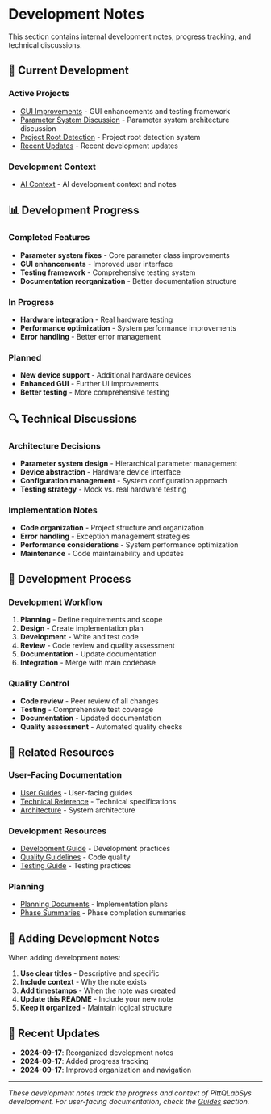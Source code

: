 # Development Notes

This section contains internal development notes, progress tracking, and technical discussions.

## 🔧 Current Development

### Active Projects
- [GUI Improvements](gui-improvements.md) - GUI enhancements and testing framework
- [Parameter System Discussion](parameter-system-discussion.md) - Parameter system architecture discussion
- [Project Root Detection](project-root-detection.md) - Project root detection system
- [Recent Updates](recent-updates.md) - Recent development updates

### Development Context
- [AI Context](ai-context.md) - AI development context and notes

## 📊 Development Progress

### Completed Features
- **Parameter system fixes** - Core parameter class improvements
- **GUI enhancements** - Improved user interface
- **Testing framework** - Comprehensive testing system
- **Documentation reorganization** - Better documentation structure

### In Progress
- **Hardware integration** - Real hardware testing
- **Performance optimization** - System performance improvements
- **Error handling** - Better error management

### Planned
- **New device support** - Additional hardware devices
- **Enhanced GUI** - Further UI improvements
- **Better testing** - More comprehensive testing

## 🔍 Technical Discussions

### Architecture Decisions
- **Parameter system design** - Hierarchical parameter management
- **Device abstraction** - Hardware device interface
- **Configuration management** - System configuration approach
- **Testing strategy** - Mock vs. real hardware testing

### Implementation Notes
- **Code organization** - Project structure and organization
- **Error handling** - Exception management strategies
- **Performance considerations** - System performance optimization
- **Maintenance** - Code maintainability and updates

## 📝 Development Process

### Development Workflow
1. **Planning** - Define requirements and scope
2. **Design** - Create implementation plan
3. **Development** - Write and test code
4. **Review** - Code review and quality assessment
5. **Documentation** - Update documentation
6. **Integration** - Merge with main codebase

### Quality Control
- **Code review** - Peer review of all changes
- **Testing** - Comprehensive test coverage
- **Documentation** - Updated documentation
- **Quality assessment** - Automated quality checks

## 🔗 Related Resources

### User-Facing Documentation
- [User Guides](../../guides/) - User-facing guides
- [Technical Reference](../../reference/) - Technical specifications
- [Architecture](../../architecture/) - System architecture

### Development Resources
- [Development Guide](../../guides/development/development-guide.md) - Development practices
- [Quality Guidelines](../../guides/development/quality-guidelines.md) - Code quality
- [Testing Guide](../../guides/development/testing-with-mock.md) - Testing practices

### Planning
- [Planning Documents](../planning/) - Implementation plans
- [Phase Summaries](../planning/) - Phase completion summaries

## 📝 Adding Development Notes

When adding development notes:

1. **Use clear titles** - Descriptive and specific
2. **Include context** - Why the note exists
3. **Add timestamps** - When the note was created
4. **Update this README** - Include your new note
5. **Keep it organized** - Maintain logical structure

## 🔄 Recent Updates

- **2024-09-17**: Reorganized development notes
- **2024-09-17**: Added progress tracking
- **2024-09-17**: Improved organization and navigation

---

*These development notes track the progress and context of PittQLabSys development. For user-facing documentation, check the [Guides](../../guides/) section.*
